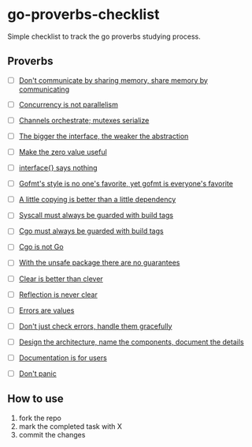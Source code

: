 # go-proverbs-checklist
Simple checklist to track the go proverbs studying process.

## Proverbs

- [ ] [Don't communicate by sharing memory, share memory by communicating](https://www.youtube.com/watch?v=PAAkCSZUG1c&t=2m48s)

- [ ] [Concurrency is not parallelism](https://www.youtube.com/watch?v=PAAkCSZUG1c&t=3m42s)
  
- [ ] [Channels orchestrate; mutexes serialize](https://www.youtube.com/watch?v=PAAkCSZUG1c&t=4m20s)
  
- [ ] [The bigger the interface, the weaker the abstraction](https://www.youtube.com/watch?v=PAAkCSZUG1c&t=5m17s)

- [ ] [Make the zero value useful](https://www.youtube.com/watch?v=PAAkCSZUG1c&t=6m25s)
  
- [ ] [interface{} says nothing](https://www.youtube.com/watch?v=PAAkCSZUG1c&t=7m36s)
  
- [ ] [Gofmt's style is no one's favorite, yet gofmt is everyone's favorite](https://www.youtube.com/watch?v=PAAkCSZUG1c&t=8m43s)
  
- [ ] [A little copying is better than a little dependency](https://www.youtube.com/watch?v=PAAkCSZUG1c&t=9m28s)
  
- [ ] [Syscall must always be guarded with build tags](https://www.youtube.com/watch?v=PAAkCSZUG1c&t=11m10s)
  
- [ ] [Cgo must always be guarded with build tags](https://www.youtube.com/watch?v=PAAkCSZUG1c&t=11m53s)
 
- [ ] [Cgo is not Go](https://www.youtube.com/watch?v=PAAkCSZUG1c&t=12m37s)
  
- [ ] [With the unsafe package there are no guarantees](https://www.youtube.com/watch?v=PAAkCSZUG1c&t=13m49s)
  
- [ ] [Clear is better than clever](https://www.youtube.com/watch?v=PAAkCSZUG1c&t=14m35s)

- [ ] [Reflection is never clear](https://www.youtube.com/watch?v=PAAkCSZUG1c&t=15m22s)
  
- [ ] [Errors are values](https://www.youtube.com/watch?v=PAAkCSZUG1c&t=16m13s)
  
- [ ] [Don't just check errors, handle them gracefully](https://www.youtube.com/watch?v=PAAkCSZUG1c&t=17m25s)

- [ ] [Design the architecture, name the components, document the details](https://www.youtube.com/watch?v=PAAkCSZUG1c&t=18m09s)
  
- [ ] [Documentation is for users](https://www.youtube.com/watch?v=PAAkCSZUG1c&t=19m07s)
  
- [ ] [Don't panic](https://github.com/golang/go/wiki/CodeReviewComments#dont-panic)

## How to use

1) fork the repo
2) mark the completed task with X
3) commit the changes
